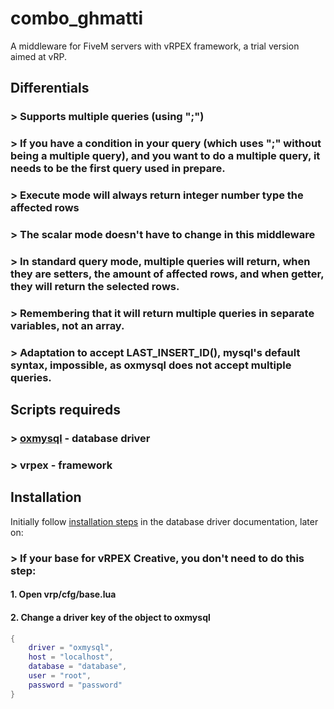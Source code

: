 # combo_ghmatti
A middleware for FiveM servers with vRPEX framework, a trial version aimed at vRP.

## Differentials
### > Supports multiple queries (using ";")
### > If you have a condition in your query (which uses ";" without being a multiple query), and you want to do a multiple query, it needs to be the first query used in prepare.
### > Execute mode will always return integer number type the affected rows
### > The scalar mode doesn't have to change in this middleware
### > In standard query mode, multiple queries will return, when they are setters, the amount of affected rows, and when getter, they will return the selected rows.
### > Remembering that it will return multiple queries in separate variables, not an array.
### > Adaptation to accept LAST_INSERT_ID(), mysql's default syntax, impossible, as oxmysql does not accept multiple queries.

## Scripts requireds
### > [oxmysql](https://github.com/overextended/oxmysql/releases) - database driver
### > vrpex - framework

## Installation

Initially follow [installation steps](https://forum.cfx.re/t/standalone-oxmysql-lightweight-mysql-wrapper/4755120) in the database driver documentation, later on:

### > If your base for vRPEX Creative, you don't need to do this step:
#### 1. Open **vrp/cfg/base.lua**
#### 2. Change a **driver** key of the object to **oxmysql**

```lua
{
	driver = "oxmysql",
	host = "localhost",
	database = "database",
	user = "root",
	password = "password"
}
```
